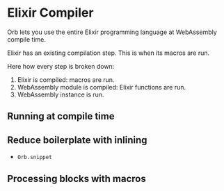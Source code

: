 # Elixir Compiler

Orb lets you use the entire Elixir programming language at WebAssembly compile time.

Elixir has an existing compilation step. This is when its macros are run.

Here how every step is broken down:

1. Elixir is compiled: macros are run.
2. WebAssembly module is compiled: Elixir functions are run.
3. WebAssembly instance is run.

## Running at compile time

## Reduce boilerplate with inlining

- `Orb.snippet`

## Processing blocks with macros
